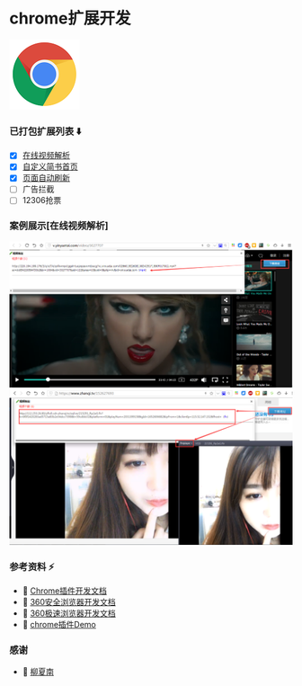 # chrome扩展开发
[![chrome扩展文档](images/logo.png)](https://developer.chrome.com/extensions)

### 已打包扩展列表 :arrow_down:
- [x] [在线视频解析](crx/video_parse_v0.1.crx)
- [x] [自定义简书首页](apps/jianshu)
- [x] [页面自动刷新](apps/autoRefresh)
- [ ] 广告拦截
- [ ] 12306抢票

### 案例展示[在线视频解析]
![app_video_parse_1](images/app_video_parse_1.png)
![app_video_parse_2](images/app_video_parse_2.png)

### 参考资料 :zap:
- :link: [Chrome插件开发文档](https://developer.chrome.com/extensions)
- :link: [360安全浏览器开发文档](http://open.se.360.cn/open/extension_dev/overview.html)
- :link: [360极速浏览器开发文档](http://open.chrome.360.cn/extension_dev/overview.html)
- :link: [chrome插件Demo](https://github.com/sxei/chrome-plugin-demo)

### 感谢
- :link: [柳夏南](http://blog.liuxianan.com/chrome-plugin-develop.html)
